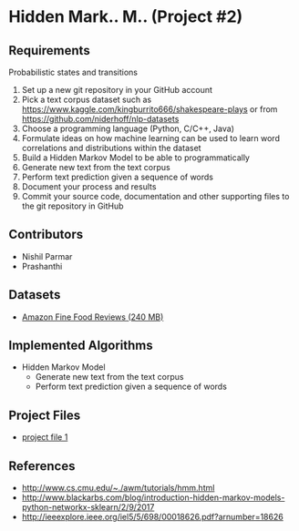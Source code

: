 # Hidden Mark.. M.. (Project #2)

## Requirements
   Probabilistic states and transitions
1. Set up a new git repository in your GitHub account
2. Pick a text corpus dataset such as
https://www.kaggle.com/kingburrito666/shakespeare-plays
or from https://github.com/niderhoff/nlp-datasets
3. Choose a programming language (Python, C/C++, Java)
4. Formulate ideas on how machine learning can be used to learn word correlations and distributions within the dataset
5. Build a Hidden Markov Model to be able to programmatically
1. Generate new text from the text corpus
2. Perform text prediction given a sequence of words
6. Document your process and results
7. Commit your source code, documentation and other supporting files to the git repository in GitHub 

## Contributors
- Nishil Parmar
- Prashanthi

## Datasets
- [Amazon Fine Food Reviews (240 MB)](https://www.kaggle.com/snap/amazon-fine-food-reviews)

## Implemented Algorithms
- Hidden Markov Model
  - Generate new text from the text corpus
  - Perform text prediction given a sequence of words

## Project Files
- [project file 1](https://github.com/nishil70/Tree-Models)

## References
- http://www.cs.cmu.edu/~./awm/tutorials/hmm.html
- http://www.blackarbs.com/blog/introduction-hidden-markov-models-python-networkx-sklearn/2/9/2017
- http://ieeexplore.ieee.org/iel5/5/698/00018626.pdf?arnumber=18626
